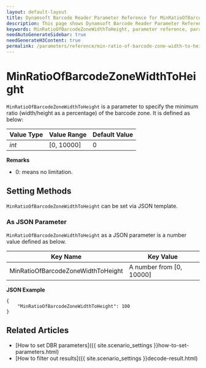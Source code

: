 ```yaml
---
layout: default-layout
title: Dynamsoft Barcode Reader Parameter Reference for MinRatioOfBarcodeZoneWidthToHeight
description: This page shows Dynamsoft Barcode Reader Parameter Reference for MinRatioOfBarcodeZoneWidthToHeight.
keywords: MinRatioOfBarcodeZoneWidthToHeight, parameter reference, parameter
needAutoGenerateSidebar: true
needGenerateH3Content: true
permalink: /parameters/reference/min-ratio-of-barcode-zone-width-to-height.html
---
```



# MinRatioOfBarcodeZoneWidthToHeight 

`MinRatioOfBarcodeZoneWidthToHeight` is a parameter to specify the minimum ratio (width/height as a percentage) of the barcode zone. It is defined as below:

| Value Type | Value Range | Default Value |
| ---------- | ----------- | ------------- |
| *int* | [0, 10000] | 0 |

**Remarks**

- 0: means no limitation.

## Setting Methods
`MinRatioOfBarcodeZoneWidthToHeight` can be set via JSON template.

### As JSON Parameter
`MinRatioOfBarcodeZoneWidthToHeight` as a JSON parameter is a number value defined as below.   

| Key Name | Key Value |
| -------- | --------- |
| MinRatioOfBarcodeZoneWidthToHeight | A number from [0, 10000] |

**JSON Example**

```
{
    "MinRatioOfBarcodeZoneWidthToHeight": 100
}
```


<!--
## Impacts on Performance
### Speed
Enabling `MinRatioOfBarcodeZoneWidthToHeight` for filtering may speed up the process.

### Read Rate
Enabling `MinRatioOfBarcodeZoneWidthToHeight` to filter out results may reduce the Read Rate. 

### Accuracy
Enabling `MinRatioOfBarcodeZoneWidthToHeight` to filter out results may improve the Accuracy.

-->
## Related Articles
- [How to set DBR parameters]({{ site.scenario_settings }}how-to-set-parameters.html)
- [How to filter out results]({{ site.scenario_settings }}decode-result.html)
